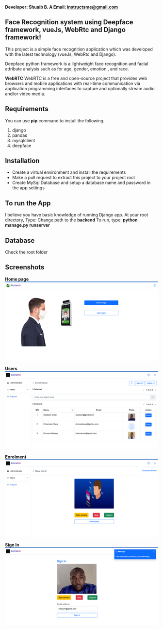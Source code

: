 
**Developer: Shuaib B. A
Email: instructsme@gmail.com**

## Face Recognition system  using Deepface framework, vueJs, WebRtc and Django framework!

This project is a simple face recognition application which was developed with the latest technology (vueJs, WebRtc and Django). 

Deepface python framework is a lightweight face recognition and facial attribute analysis such as for age, gender, emotion , and race.

**WebRTC**
WebRTC is a free and open-source project that provides web browsers and mobile applications with real-time communication via application programming interfaces to capture and optionally stream audio and/or video media. 

## Requirements
You can use **pip** command to install the following.

 1. django
 2. pandas
 3. mysqlclient
 4. deepface

## Installation

 - Create a virtual environment and install the requirements
 - Make a pull request to extract this project to your project root
 - Create MySql Database and setup a database name and password in the app settings

## To run the App
I believe you have basic knowledge of running Django app.
At your root directory, Type: Change path to the **backend**
To run, type: **python manage.py runserver**

## Database
Check the root folder

## Screenshots

**Home page**
![Home Page](screenshots/home.png)

**Users**
![Users](screenshots/users.png)

**Enrolment**
![New Enrolment](screenshots/enrollment.png)

**Sign In**
![New Enrolment](screenshots/signin.png)
